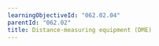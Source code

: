 ```yaml
---
learningObjectiveId: "062.02.04"
parentId: "062.02"
title: Distance-measuring equipment (DME)
---
```

